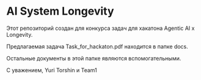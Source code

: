# AI System Longevity

Этот репозиторий создан для конкурса задач для хакатона Agentic AI x Longevity.

Предлагаемая задача Task_for_hackaton.pdf находится в папке docs.

Остальные документы в этой папке являются вспомогательными.

С уважением,
  Yuri Torshin и Team1